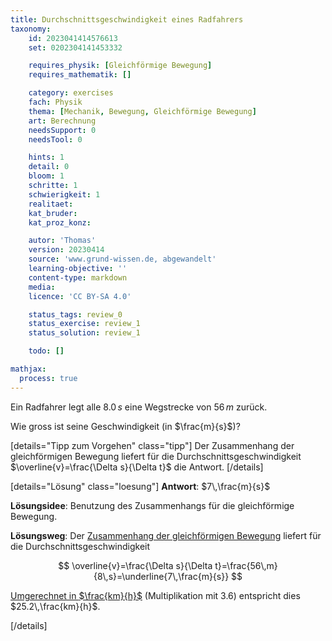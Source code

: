 ```yaml
---
title: Durchschnittsgeschwindigkeit eines Radfahrers
taxonomy:
	id: 2023041414576613
	set: 0202304141453332

	requires_physik: [Gleichförmige Bewegung]
	requires_mathematik: []

	category: exercises
	fach: Physik
	thema: [Mechanik, Bewegung, Gleichförmige Bewegung]
	art: Berechnung
	needsSupport: 0
	needsTool: 0

	hints: 1
	detail: 0
	bloom: 1
	schritte: 1
	schwierigkeit: 1
	realitaet: 
	kat_bruder:
	kat_proz_konz: 

	autor: 'Thomas'
	version: 20230414
	source: 'www.grund-wissen.de, abgewandelt'
	learning-objective: ''
	content-type: markdown
	media:
	licence: 'CC BY-SA 4.0'

	status_tags: review_0
	status_exercise: review_1
	status_solution: review_1

	todo: []

mathjax:
  process: true
---
```

Ein Radfahrer legt alle $8.0\,s$ eine Wegstrecke von $56\,m$ zurück.

Wie gross ist seine Geschwindigkeit (in $\frac{m}{s}$)?

[details="Tipp zum Vorgehen" class="tipp"]
Der Zusammenhang der gleichförmigen Bewegung liefert für die Durchschnittsgeschwindigkeit $\overline{v}=\frac{\Delta s}{\Delta t}$ die Antwort.
[/details]

[details="Lösung" class="loesung"]
**Antwort**: $7\,\frac{m}{s}$

**Lösungsidee**: Benutzung des Zusammenhangs für die gleichförmige Bewegung.

**Lösungsweg**:
Der [Zusammenhang der gleichförmigen Bewegung](../) liefert für die Durchschnittsgeschwindigkeit

$$
\overline{v}=\frac{\Delta s}{\Delta t}=\frac{56\,m}{8\,s}=\underline{7\,\frac{m}{s}}
$$

[Umgerechnet in $\frac{km}{h}$](../) (Multiplikation mit $3.6$) entspricht dies $25.2\,\frac{km}{h}$. 

[/details]